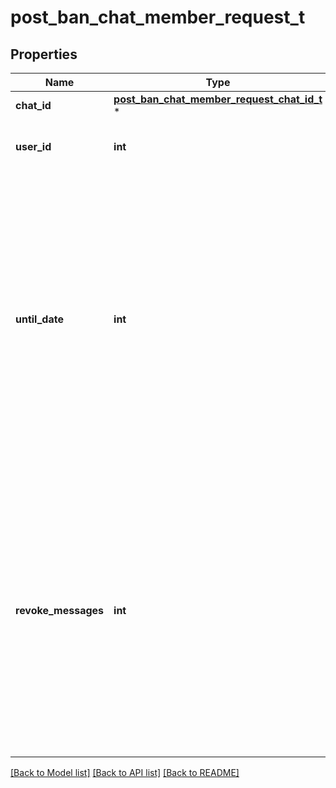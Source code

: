 # post_ban_chat_member_request_t

## Properties
Name | Type | Description | Notes
------------ | ------------- | ------------- | -------------
**chat_id** | [**post_ban_chat_member_request_chat_id_t**](post_ban_chat_member_request_chat_id.md) \* |  | 
**user_id** | **int** | Unique identifier of the target user | 
**until_date** | **int** | Date when the user will be unbanned; Unix time. If user is banned for more than 366 days or less than 30 seconds from the current time they are considered to be banned forever. Applied for supergroups and channels only. | [optional] 
**revoke_messages** | **int** | Pass *True* to delete all messages from the chat for the user that is being removed. If *False*, the user will be able to see messages in the group that were sent before the user was removed. Always *True* for supergroups and channels. | [optional] 

[[Back to Model list]](../README.md#documentation-for-models) [[Back to API list]](../README.md#documentation-for-api-endpoints) [[Back to README]](../README.md)


